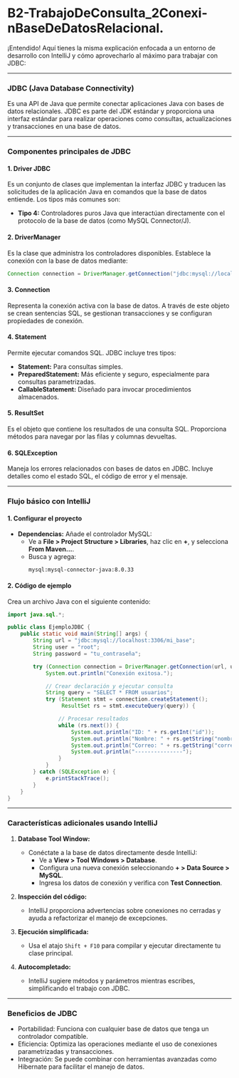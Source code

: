 # B2-TrabajoDeConsulta_2Conexi-nBaseDeDatosRelacional.

¡Entendido! Aquí tienes la misma explicación enfocada a un entorno de desarrollo con IntelliJ y cómo aprovecharlo al máximo para trabajar con JDBC:

---

### **JDBC (Java Database Connectivity)**
Es una API de Java que permite conectar aplicaciones Java con bases de datos relacionales. JDBC es parte del JDK estándar y proporciona una interfaz estándar para realizar operaciones como consultas, actualizaciones y transacciones en una base de datos.

---

### **Componentes principales de JDBC**
#### 1. **Driver JDBC**
Es un conjunto de clases que implementan la interfaz JDBC y traducen las solicitudes de la aplicación Java en comandos que la base de datos entiende. Los tipos más comunes son:

- **Tipo 4:** Controladores puros Java que interactúan directamente con el protocolo de la base de datos (como MySQL Connector/J).

#### 2. **DriverManager**
Es la clase que administra los controladores disponibles. Establece la conexión con la base de datos mediante:
```java
Connection connection = DriverManager.getConnection("jdbc:mysql://localhost:3306/mi_base", "usuario", "contraseña");
```

#### 3. **Connection**
Representa la conexión activa con la base de datos. A través de este objeto se crean sentencias SQL, se gestionan transacciones y se configuran propiedades de conexión.

#### 4. **Statement**
Permite ejecutar comandos SQL. JDBC incluye tres tipos:
- **Statement:** Para consultas simples.
- **PreparedStatement:** Más eficiente y seguro, especialmente para consultas parametrizadas.
- **CallableStatement:** Diseñado para invocar procedimientos almacenados.

#### 5. **ResultSet**
Es el objeto que contiene los resultados de una consulta SQL. Proporciona métodos para navegar por las filas y columnas devueltas.

#### 6. **SQLException**
Maneja los errores relacionados con bases de datos en JDBC. Incluye detalles como el estado SQL, el código de error y el mensaje.

---

### **Flujo básico con IntelliJ**
#### 1. **Configurar el proyecto**
- **Dependencias:** Añade el controlador MySQL:
  - Ve a **File > Project Structure > Libraries**, haz clic en **+**, y selecciona **From Maven...**.
  - Busca y agrega:
    ```plaintext
    mysql:mysql-connector-java:8.0.33
    ```

#### 2. **Código de ejemplo**
Crea un archivo Java con el siguiente contenido:

```java
import java.sql.*;

public class EjemploJDBC {
    public static void main(String[] args) {
        String url = "jdbc:mysql://localhost:3306/mi_base";
        String user = "root";
        String password = "tu_contraseña";

        try (Connection connection = DriverManager.getConnection(url, user, password)) {
            System.out.println("Conexión exitosa.");

            // Crear declaración y ejecutar consulta
            String query = "SELECT * FROM usuarios";
            try (Statement stmt = connection.createStatement();
                 ResultSet rs = stmt.executeQuery(query)) {

                // Procesar resultados
                while (rs.next()) {
                    System.out.println("ID: " + rs.getInt("id"));
                    System.out.println("Nombre: " + rs.getString("nombre"));
                    System.out.println("Correo: " + rs.getString("correo"));
                    System.out.println("---------------");
                }
            }
        } catch (SQLException e) {
            e.printStackTrace();
        }
    }
}
```

---

### **Características adicionales usando IntelliJ**
1. **Database Tool Window:**
   - Conéctate a la base de datos directamente desde IntelliJ:
     - Ve a **View > Tool Windows > Database**.
     - Configura una nueva conexión seleccionando **+ > Data Source > MySQL**.
     - Ingresa los datos de conexión y verifica con **Test Connection**.

2. **Inspección del código:**
   - IntelliJ proporciona advertencias sobre conexiones no cerradas y ayuda a refactorizar el manejo de excepciones.

3. **Ejecución simplificada:**
   - Usa el atajo `Shift + F10` para compilar y ejecutar directamente tu clase principal.

4. **Autocompletado:**
   - IntelliJ sugiere métodos y parámetros mientras escribes, simplificando el trabajo con JDBC.

---

### **Beneficios de JDBC**
- Portabilidad: Funciona con cualquier base de datos que tenga un controlador compatible.
- Eficiencia: Optimiza las operaciones mediante el uso de conexiones parametrizadas y transacciones.
- Integración: Se puede combinar con herramientas avanzadas como Hibernate para facilitar el manejo de datos.

